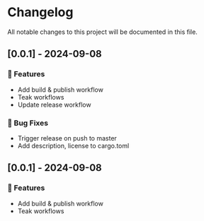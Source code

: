 # Changelog

All notable changes to this project will be documented in this file.

## [0.0.1] - 2024-09-08

### 🚀 Features

- Add build & publish workflow
- Teak workflows
- Update release workflow

### 🐛 Bug Fixes

- Trigger release on push to master
- Add description, license to cargo.toml

<!-- generated by git-cliff -->
## [0.0.1] - 2024-09-08

### 🚀 Features

- Add build & publish workflow
- Teak workflows

<!-- generated by git-cliff -->
<!-- generated by git-cliff -->
